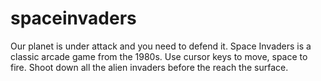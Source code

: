 # spaceinvaders

Our planet is under attack and you need to defend it.
Space Invaders is a classic arcade game from the 1980s.
Use cursor keys to move, space to fire.
Shoot down all the alien invaders before the reach the surface.

